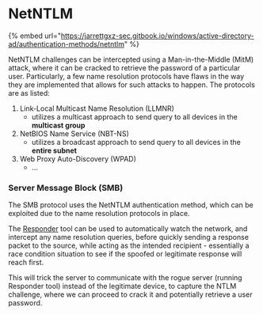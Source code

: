 # NetNTLM

{% embed url="https://jarrettgxz-sec.gitbook.io/windows/active-directory-ad/authentication-methods/netntlm" %}

NetNTLM challenges can be intercepted using a Man-in-the-Middle (MitM) attack, where it can be cracked to retrieve the password of a particular user. Particularly, a few name resolution protocols have flaws in the way they are implemented that allows for such attacks to happen. The protocols are as listed:

1. Link-Local Multicast Name Resolution (LLMNR)
   * utilizes a multicast approach to send query to all devices in the **multicast group**
2. NetBIOS Name Service (NBT-NS)
   * utilizes a broadcast approach to send query to all devices in the **entire subnet**
3. Web Proxy Auto-Discovery (WPAD)&#x20;
   * ...

### Server Message Block (SMB)

The SMB protocol uses the NetNTLM authentication method, which can be exploited due to the name resolution protocols in place.

The [Responder](https://jarrettgxz-sec.gitbook.io/penetration-testing-ethical-hacking-concepts/windows-active-directory/tools/responder) tool can be used to automatically watch the network, and intercept any name resolution queries, before quickly sending a response packet to the source, while acting as the intended recipient - essentially a race condition situation to see if the spoofed or legitimate response will reach first.

This will trick the server to communicate with the rogue server (running Responder tool) instead of the legitimate device, to capture the NTLM challenge, where we can proceed to crack it and potentially retrieve a user password.





